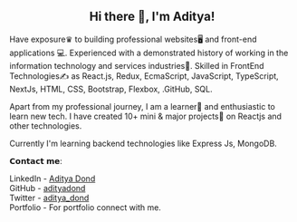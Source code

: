 <h2 align="center">Hi there 👋, I'm <span class="name">Aditya!</span></h2>

Have exposure♛ to building professional websites🖥 and front-end applications 💻. Experienced with a demonstrated history of working in the information technology and services industries🏢. Skilled in FrontEnd Technologies✍️ as React.js, Redux, EcmaScript, JavaScript, TypeScript, NextJs, HTML, CSS, Bootstrap, Flexbox, .GitHub, SQL.

Apart from my professional journey, I am a learner📝 and enthusiastic to learn new tech. I have created 10+ mini & major projects💼 on Reactjs and other technologies.

Currently I'm learning backend technologies like Express Js, MongoDB.

𝗖𝗼𝗻𝘁𝗮𝗰𝘁 𝗺𝗲:

LinkedIn - [Aditya Dond](https://www.linkedin.com/in/aditya-dond-aaba38160/)<br/>
GitHub - [adityadond](https://github.com/adityadond)<br/>
Twitter - [aditya_dond](https://twitter.com/aditya_dond)<br/>
Portfolio - For portfolio connect with me.


